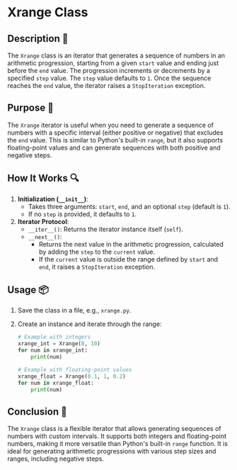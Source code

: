 # Xrange Class

## Description 📝

The `Xrange` class is an iterator that generates a sequence of numbers in an arithmetic progression, starting from a given `start` value and ending just before the `end` value. The progression increments or decrements by a specified `step` value.
The `step` value defaults to `1`.
Once the sequence reaches the `end` value, the iterator raises a `StopIteration` exception.

## Purpose 🎯

The `Xrange` iterator is useful when you need to generate a sequence of numbers with a specific interval (either positive or negative) that excludes the `end` value.
This is similar to Python's built-in `range`, but it also supports floating-point values and can generate sequences with both positive and negative steps.

## How It Works 🔍

1. **Initialization (`__init__`)**:
    - Takes three arguments: `start`, `end`, and an optional `step` (default is `1`).
    - If no `step` is provided, it defaults to `1`.
2. **Iterator Protocol**:
    - `__iter__()`: Returns the iterator instance itself (`self`).
    - `__next__()`:
        - Returns the next value in the arithmetic progression, calculated by adding the `step` to the `current` value.
        - If the `current` value is outside the range defined by `start` and `end`, it raises a `StopIteration` exception.

## Usage 📦

1. Save the class in a file, e.g., `xrange.py`.
2. Create an instance and iterate through the range:

    ```python
    # Example with integers
    xrange_int = Xrange(0, 10)
    for num in xrange_int:
        print(num)

    # Example with floating-point values
    xrange_float = Xrange(0.1, 1, 0.2)
    for num in xrange_float:
        print(num)
    ```

## Conclusion 🚀

The `Xrange` class is a flexible iterator that allows generating sequences of numbers with custom intervals.
It supports both integers and floating-point numbers, making it more versatile than Python's built-in `range` function.
It is ideal for generating arithmetic progressions with various step sizes and ranges, including negative steps.
